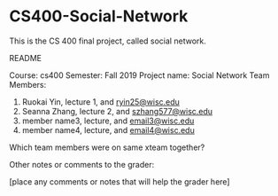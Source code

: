 # CS400-Social-Network
This is the CS 400 final project, called social network.

README

Course: cs400
Semester: Fall 2019
Project name: Social Network
Team Members:
1. Ruokai Yin, lecture 1, and ryin25@wisc.edu
2. Seanna Zhang, lecture 2, and szhang577@wisc.edu
3. member name3, lecture, and email3@wisc.edu
4. member name4, lecture, and email4@wisc.edu

 

Which team members were on same xteam together?


Other notes or comments to the grader:

[place any comments or notes that will help the grader here]
